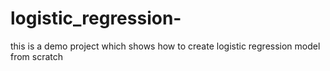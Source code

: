 # logistic_regression-
this is a demo project which shows how to create logistic regression model from scratch
